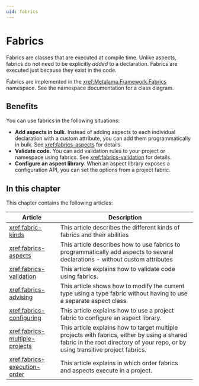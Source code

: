 ```yaml
---
uid: fabrics
---
```


# Fabrics

Fabrics are classes that are executed at compile time. Unlike aspects, fabrics do not need to be explicitly _added_ to a declaration. Fabrics are executed just because they exist in the code.

Fabrics are implemented in the <xref:Metalama.Framework.Fabrics> namespace. See the namespace documentation for a class diagram.

## Benefits

You can use fabrics in the following situations:

* **Add aspects in bulk**. Instead of adding aspects to each individual declaration with a custom attribute, you can add them programmatically in bulk. See <xref:fabrics-aspects> for details.
* **Validate code.** You can add validation rules to your project or namespace using fabrics. See <xref:fabrics-validation> for details.
* **Configure an aspect library**. When an aspect library exposes a configuration API, you can set the options from a project fabric.

## In this chapter

This chapter contains the following articles:

| Article | Description
|-------------|---------------------------------
| <xref:fabric-kinds> | This article describes the different kinds of fabrics and their abilities |
| <xref:fabrics-aspects> | This article describes how to use fabrics to programmatically add aspects to several declarations - without custom attributes |
| <xref:fabrics-validation> | This article explains how to validate code using fabrics. |
| <xref:fabrics-advising> | This article shows how to modify the current type using a type fabric without having to use a separate aspect class. |
| <xref:fabrics-configuring> | This article explains how to use a project fabric to configure an aspect library. |
| <xref:fabrics-multiple-projects> | This article explains how to target multiple projects with fabrics, either by using a shared fabric in the root directory of your repo, or by using transitive project fabrics.
| <xref:fabrics-execution-order> | This article explains in which order fabrics and aspects execute in a project.
